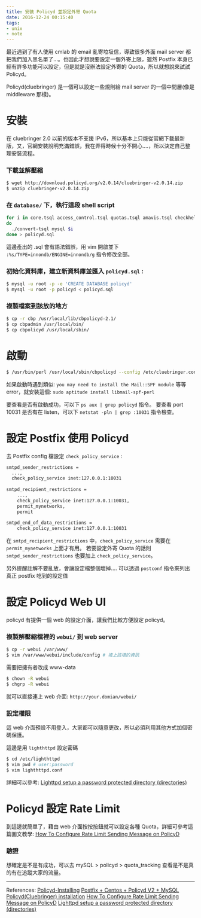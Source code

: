 ```yaml
---
title: 安裝 Policyd 並設定外寄 Quota
date: 2016-12-24 00:15:40
tags:
- unix
- note
---
```



最近遇到了有人使用 cmlab 的 email 亂寄垃圾信，導致很多外面 mail server 都把我們加入黑名單了…。也因此才想說要設定一個外寄上限，雖然 Postfix 本身已經有許多功能可以設定，但是就是沒辦法設定外寄的 Quota，所以就想說來試試 Policyd。

Policyd(cluebringer) 是一個可以設定一些規則給 mail server 的一個中間層(像是 middleware 那樣)。

<!-- more -->

# 安裝

在 cluebringer 2.0 以前的版本不支援 IPv6，所以基本上只能從官網下載最新版，又，官網安裝說明充滿錯誤，我在弄得時候十分不開心….，所以決定自己整理安裝流程。

### 下載並解壓縮

```bash
$ wget http://download.policyd.org/v2.0.14/cluebringer-v2.0.14.zip
$ unzip cluebringer-v2.0.14.zip 
```

### 在 `database/` 下，執行這段 shell script

```bash
for i in core.tsql access_control.tsql quotas.tsql amavis.tsql checkhelo.tsql checkspf.tsql greylisting.tsql
do
  ./convert-tsql mysql $i
done > policyd.sql
```

這邊產出的 .sql 會有語法錯誤，用 vim 開啟並下 `:%s/TYPE=innondb/ENGINE=innondb/g` 指令修改全部。

### 初始化資料庫，建立新資料庫並匯入 `policyd.sql` :

```bash
$ mysql -u root -p -e 'CREATE DATABASE policyd'
$ mysql -u root -p policyd < policyd.sql
```

### 複製檔案到該放的地方

```bash
$ cp -r cbp /usr/local/lib/cbpolicyd-2.1/
$ cp cbpadmin /usr/local/bin/
$ cp cbpolicyd /usr/local/sbin/
```

# 啟動

```bash
$ /usr/bin/perl /usr/local/sbin/cbpolicyd --config /etc/cluebringer.conf
```

如果啟動時遇到類似: `you may need to install the Mail::SPF module`  等等 error，就安裝這個: `sudo aptitude install libmail-spf-perl`

要查看是否有啟動成功，可以下 `ps aux | grep policyd` 指令。
要查看 port 10031 是否有在 listen，可以下 `netstat -pln | grep :10031` 指令檢查。


# 設定 Postfix 使用 Policyd

去 Postfix config 檔設定 `check_policy_service` :

```bash
smtpd_sender_restrictions = 
  ...,
  check_policy_service inet:127.0.0.1:10031
  
smtpd_recipient_restrictions = 
    ...,
    check_policy_service inet:127.0.0.1:10031,
    permit_mynetworks,
    permit
  
smtpd_end_of_data_restrictions = 
    check_policy_service inet:127.0.0.1:10031
```

在 `smtpd_recipient_restrictions` 中，`check_policy_service` 需要在 `permit_mynetworks` 上面才有用。
若要設定外寄 Quota 的話則 `smtpd_sender_restrictions` 也要加上 `check_policy_service`。

另外提醒註解不要亂放，會讓設定檔整個壞掉….
可以透過 `postconf` 指令來列出真正 postfix 吃到的設定值


# 設定 Policyd Web UI

policyd 有提供一個 web 的設定介面，讓我們比較方便設定 policyd。

### 複製解壓縮檔裡的 `webui/` 到 web server

```bash
$ cp -r webui /var/www/
$ vim /var/www/webui/include/config # 填上該填的資訊
```

需要把擁有者改成 www-data

```bash
$ chown -R webui
$ chgrp -R webui
```

就可以直接連上 web 介面: `http://your.domian/webui/`

### 設定權限

這 web 介面預設不用登入，大家都可以隨意更改，所以必須利用其他方式加個密碼保護。

這邊是用 `lighthttpd` 設定密碼

```bash
$ cd /etc/lighthttpd
$ vim pwd # user:password
$ vim lighthttpd.conf
```

詳細可以參考: [Lighttpd setup a password protected directory (directories)](https://www.cyberciti.biz/tips/lighttpd-setup-a-password-protected-directory-directories.html)


# Policyd 設定 Rate Limit

到這邊就簡單了，藉由 web 介面按按按鈕就可以設定各種 Quota，詳細可參考這篇圖文教學:
[How To Configure Rate Limit Sending Message on PolicyD](https://imanudin.net/2014/09/09/zimbra-tips-how-to-configure-rate-limit-sending-message-on-policyd/)

### 驗證

想確定是不是有成功，可以去 mySQL > policyd > quota_tracking 查看是不是真的有在追蹤大家的流量。


----------

References:
[Policyd-Installing](http://wiki.policyd.org/installing)
[Postfix + Centos + Policyd V2 + MySQL](https://www.kutukupret.com/2009/09/13/postfix-centos-policyd-v2-mysql/)
[Policyd(Cluebringer) installation](http://en.enisozgen.com/policydcluebringer-installation/)
[How To Configure Rate Limit Sending Message on PolicyD](https://imanudin.net/2014/09/09/zimbra-tips-how-to-configure-rate-limit-sending-message-on-policyd/)
[Lighttpd setup a password protected directory (directories)](https://www.cyberciti.biz/tips/lighttpd-setup-a-password-protected-directory-directories.html)

